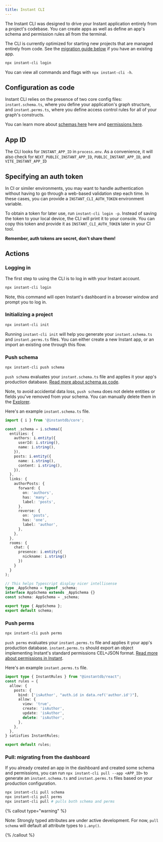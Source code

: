 ```yaml
---
title: Instant CLI
---
```


The Instant CLI was designed to drive your Instant application entirely from a project's codebase. You can create apps as well as define an app's schema and permission rules all from the terminal.

The CLI is currently optimized for starting new projects that are managed
entirely from code. See the [migration guide below](#migrating-from-the-dashboard) if you have an existing app.

```sh
npx instant-cli login
```

You can view all commands and flags with `npx instant-cli -h`.

## Configuration as code

Instant CLI relies on the presence of two core config files: `instant.schema.ts`, where you define your application's graph structure, and `instant.perms.ts`, where you define access control rules for all of your graph's constructs.

You can learn more about [schemas here](/docs/schema) here and [permissions here](/docs/permissions).

## App ID

The CLI looks for `INSTANT_APP_ID` in `process.env`. As a convenience, it will also check for `NEXT_PUBLIC_INSTANT_APP_ID`, `PUBLIC_INSTANT_APP_ID`, and `VITE_INSTANT_APP_ID`

## Specifying an auth token

In CI or similer environments, you may want to handle authentication without having to go through a web-based validation step each time. In these cases, you can provide a `INSTANT_CLI_AUTH_TOKEN` environment variable.

To obtain a token for later use, run `instant-cli login -p`. Instead of saving the token to your local device, the CLI will print it to your console. You can copy this token and provide it as `INSTANT_CLI_AUTH_TOKEN` later in your CI tool.

**Remember, auth tokens are secret, don't share them!**

## Actions

### Logging in

The first step to using the CLI is to log in with your Instant account.

```sh
npx instant-cli login
```

Note, this command will open Instant's dashboard in a browser window and prompt you to log in.

### Initializing a project


```sh
npx instant-cli init
```

Running `instant-cli init` will help you generate your `instant.schema.ts` and `instant.perms.ts` files. You can either create a new Instant app, or an import an existing one through this flow.

### Push schema

```sh
npx instant-cli push schema
```

`push schema` evaluates your `instant.schema.ts` file and applies it your app's production database. [Read more about schema as code](/docs/schema).

Note, to avoid accidental data loss, `push schema` does not delete entities or fields you've removed from your schema. You can manually delete them in the [Explorer](https://www.instantdb.com/dash?s=main&t=explorer).

Here's an example `instant.schema.ts` file.

```ts
import { i } from '@instantdb/core';

const _schema = i.schema({
  entities: {
    authors: i.entity({
      userId: i.string(),
      name: i.string(),
    }),
    posts: i.entity({
      name: i.string(),
      content: i.string(),
    }),
  },
  links: {
    authorPosts: {
      forward: {
        on: 'authors',
        has: 'many',
        label: 'posts',
      },
      reverse: {
        on: 'posts',
        has: 'one',
        label: 'author',
      },
    },
  },
  rooms: {
    chat: { 
      presence: i.entity({
        nickname: i.string()
      })
    }
  }
);

// This helps Typescript display nicer intellisense
type _AppSchema = typeof _schema;
interface AppSchema extends _AppSchema {}
const schema: AppSchema = _schema;

export type { AppSchema };
export default schema;
```

### Push perms

```sh
npx instant-cli push perms
```

`push perms` evaluates your `instant.perms.ts` file and applies it your app's production database. `instant.perms.ts` should export an object implementing Instant's standard permissions CEL+JSON format. [Read more about permissions in Instant](/docs/permissions).

Here's an example `instant.perms.ts` file.

```ts
import type { InstantRules } from "@instantdb/react";
const rules = {
  allow: {
    posts: {
      bind: ['isAuthor', "auth.id in data.ref('author.id')"],
      allow: {
        view: 'true',
        create: 'isAuthor',
        update: 'isAuthor',
        delete: 'isAuthor',
      },
    },
  },
} satisfies InstantRules;

export default rules;
```

### Pull: migrating from the dashboard

If you already created an app in the dashboard and created some schema and
permissions, you can run `npx instant-cli pull --app <APP_ID>` to generate an `instant.schema.ts` and `instant.perms.ts` files based on your production configuration.

```bash
npx instant-cli pull schema
npx instant-cli pull perms
npx instant-cli pull # pulls both schema and perms
```

{% callout type="warning" %}

Note: Strongly typed attributes are under active development. For now, `pull schema` will default all attribute types to `i.any()`.

{% /callout %}
